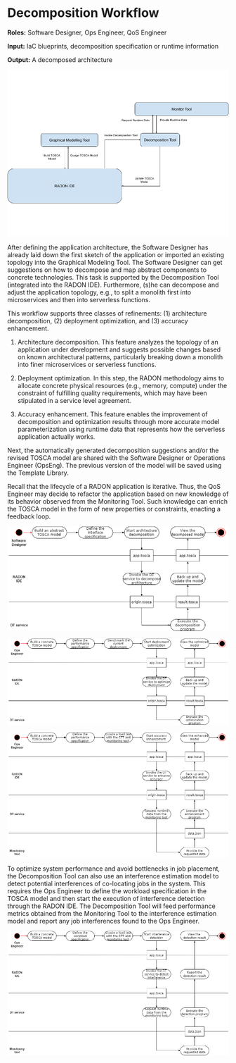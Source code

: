 # Decomposition Workflow

**Roles:** Software Designer, Ops Engineer, QoS Engineer

**Input:** IaC blueprints, decomposition specification or runtime information

**Output:** A decomposed architecture

![#decomposition_workflow_tools](decomposition_workflow_tools.png)

After defining the application architecture, the Software Designer has already laid down the first sketch of the application or imported an existing topology into the Graphical Modeling Tool. The Software Designer can get suggestions on how to decompose and map abstract components to concrete technologies. This task is supported by the Decomposition Tool (integrated into the RADON IDE). Furthermore, (s)he can decompose and adjust the application topology, e.g., to split a monolith first into microservices and then into serverless functions.

This workflow supports three classes of refinements: (1) architecture decomposition, (2) deployment optimization, and (3) accuracy enhancement.

1. Architecture decomposition​. This feature analyzes the topology of an application under development and suggests possible changes based on known architectural patterns, particularly breaking down a monolith into finer microservices or serverless functions.

2. Deployment optimization​. In this step, the RADON methodology aims to allocate concrete physical resources (e.g., memory, compute) under the constraint of fulfilling quality requirements, which may have been stipulated in a service level agreement.

3. Accuracy enhancement​. This feature enables the improvement of decomposition and optimization results through more accurate model parameterization using runtime data that represents how the serverless application actually works.

Next, the automatically generated decomposition suggestions and/or the revised TOSCA model are shared with the Software Designer or Operations Engineer (OpsEng). The previous version of the model will be saved using the Template Library.

Recall that the lifecycle of a RADON application is iterative. Thus, the QoS Engineer may decide to refactor the application based on new knowledge of its behavior observed from the Monitoring Tool. Such knowledge can enrich the TOSCA model in the form of new properties or constraints, enacting a feedback loop.

![#decomposition_workflow_activity_1](decomposition_workflow_activity_1.png)

![#decomposition_workflow_activity_2](decomposition_workflow_activity_2.png)

![#decomposition_workflow_activity_3](decomposition_workflow_activity_3.png)

To optimize system performance and avoid bottlenecks in job placement, the Decomposition Tool can also use an interference estimation model to detect potential interferences of co-locating jobs in the system. This requires the Ops Engineer to define the workload specification in the TOSCA model and then start the execution of interference detection through the RADON IDE. The Decomposition Tool will feed performance metrics obtained from the Monitoring Tool to the interference estimation model and report any job interferences found to the Ops Engineer.

![#decomposition_workflow_activity_4](decomposition_workflow_activity_4.png)